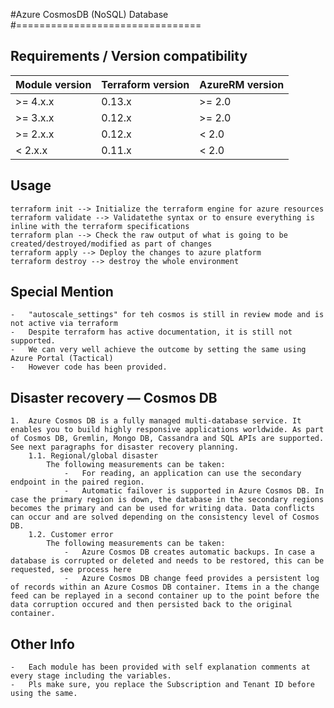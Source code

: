 #Azure CosmosDB (NoSQL) Database 
#================================

## Requirements / Version compatibility

| Module version | Terraform version | AzureRM version |
|----------------|-------------------| --------------- |
| >= 4.x.x       | 0.13.x            | >= 2.0          |
| >= 3.x.x       | 0.12.x            | >= 2.0          |
| >= 2.x.x       | 0.12.x            | < 2.0           |
| <  2.x.x       | 0.11.x            | < 2.0           |

## Usage
    terraform init --> Initialize the terraform engine for azure resources 
    terraform validate --> Validatethe syntax or to ensure everything is inline with the terraform specifications
    terraform plan --> Check the raw output of what is going to be created/destroyed/modified as part of changes
    terraform apply --> Deploy the changes to azure platform
    terraform destroy --> destroy the whole environment

## Special Mention
    -   "autoscale_settings" for teh cosmos is still in review mode and is not active via terraform
    -   Despite terraform has active documentation, it is still not supported.
    -   We can very well achieve the outcome by setting the same using Azure Portal (Tactical)
    -   However code has been provided.

##  Disaster recovery — Cosmos DB
    1.  Azure Cosmos DB is a fully managed multi-database service. It enables you to build highly responsive applications worldwide. As part of Cosmos DB, Gremlin, Mongo DB, Cassandra and SQL APIs are supported. See next paragraphs for disaster recovery planning.
        1.1. Regional/global disaster
            The following measurements can be taken:
                -   For reading, an application can use the secondary endpoint in the paired region.
                -   Automatic failover is supported in Azure Cosmos DB. In case the primary region is down, the database in the secondary regions becomes the primary and can be used for writing data. Data conflicts can occur and are solved depending on the consistency level of Cosmos DB.
        1.2. Customer error
            The following measurements can be taken:
                -   Azure Cosmos DB creates automatic backups. In case a database is corrupted or deleted and needs to be restored, this can be requested, see process here
                -   Azure Cosmos DB change feed provides a persistent log of records within an Azure Cosmos DB container. Items in a the change feed can be replayed in a second container up to the point before the data corruption occured and then persisted back to the original container.

## Other Info
    -   Each module has been provided with self explanation comments at every stage including the variables.
    -   Pls make sure, you replace the Subscription and Tenant ID before using the same.